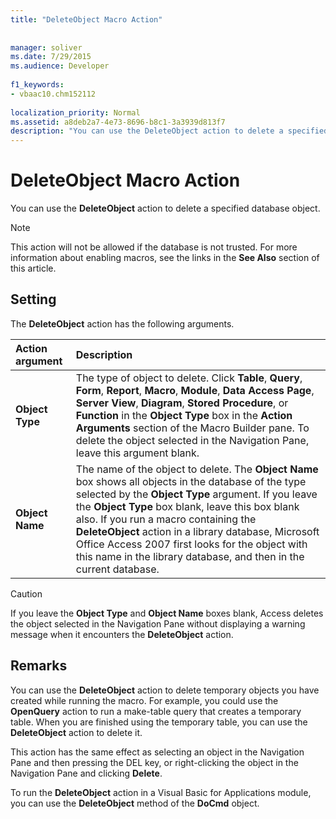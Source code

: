 ```yaml
---
title: "DeleteObject Macro Action"
  
  
manager: soliver
ms.date: 7/29/2015
ms.audience: Developer
 
f1_keywords:
- vbaac10.chm152112
  
localization_priority: Normal
ms.assetid: a8deb2a7-4e73-8696-b8c1-3a3939d813f7
description: "You can use the DeleteObject action to delete a specified database object."
---
```


# DeleteObject Macro Action

You can use the **DeleteObject** action to delete a specified database object. 
  
> [!NOTE]
> This action will not be allowed if the database is not trusted. For more information about enabling macros, see the links in the **See Also** section of this article. 
  
## Setting

The **DeleteObject** action has the following arguments. 
  
|**Action argument**|**Description**|
|:-----|:-----|
|**Object Type** <br/> |The type of object to delete. Click **Table**, **Query**, **Form**, **Report**, **Macro**, **Module**, **Data Access Page**, **Server View**, **Diagram**, **Stored Procedure**, or **Function** in the **Object Type** box in the **Action Arguments** section of the Macro Builder pane. To delete the object selected in the Navigation Pane, leave this argument blank.  <br/> |
|**Object Name** <br/> |The name of the object to delete. The **Object Name** box shows all objects in the database of the type selected by the **Object Type** argument. If you leave the **Object Type** box blank, leave this box blank also. If you run a macro containing the **DeleteObject** action in a library database, Microsoft Office Access 2007 first looks for the object with this name in the library database, and then in the current database.  <br/> |
   
> [!CAUTION]
> If you leave the **Object Type** and **Object Name** boxes blank, Access deletes the object selected in the Navigation Pane without displaying a warning message when it encounters the **DeleteObject** action. 
  
## Remarks

You can use the **DeleteObject** action to delete temporary objects you have created while running the macro. For example, you could use the **OpenQuery** action to run a make-table query that creates a temporary table. When you are finished using the temporary table, you can use the **DeleteObject** action to delete it. 
  
This action has the same effect as selecting an object in the Navigation Pane and then pressing the DEL key, or right-clicking the object in the Navigation Pane and clicking **Delete**.
  
To run the **DeleteObject** action in a Visual Basic for Applications module, you can use the **DeleteObject** method of the **DoCmd** object. 
  

